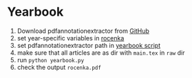# Yearbook
1) Download pdfannotationextractor from [GitHub](https://github.com/bastien-roucaries/latex-pax)
2) set year-specific variables in [rocenka](rocenka.tex)
3) set pdfannotationextractor path in [yearbook script](yearbook.py)
4) make sure that all articles are as dir with `main.tex` in `raw` dir
5) run `python yearbook.py`
6) check the output `rocenka.pdf`
